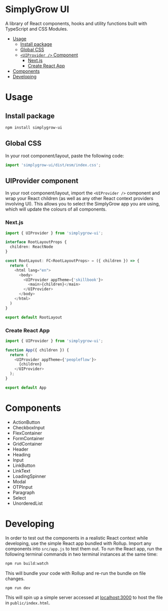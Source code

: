 # SimplyGrow UI

A library of React components, hooks and utility functions built with TypeScript and CSS Modules.

- [Usage](#usage)
  - [Install package](#install-package)
  - [Global CSS](#global-css)
  - [`<UIProvider />` Component](#uiprovider-component)
    - [Next.js](#nextjs)
    - [Create React App](#create-react-app)
- [Components](#components)
- [Developing](#developing)

# Usage

## Install package

```bash
npm install simplygrow-ui
```

## Global CSS

In your root component/layout, paste the following code:

```typescript
import 'simplygrow-ui/dist/esm/index.css';
```

## UIProvider component

In your root component/layout, import the `<UIProvider />` component and wrap your React children (as well as any other React context providers involving UI). This allows you to select the SimplyGrow app you are using, which will update the colours of all components.

### Next.js

```typescript
import { UIProvider } from 'simplygrow-ui';

interface RootLayoutProps {
  children: ReactNode
}

const RootLayout: FC<RootLayoutProps> = ({ children }) => {
  return (
    <html lang="en">
      <body>
        <UIProvider appTheme={'skillbook'}>
          <main>{children}</main>
        </UIProvider>
      </body>
    </html>
  )
}

export default RootLayout
```

### Create React App

```typescript
import { UIProvider } from 'simplygrow-ui';

function App({ children }) {
  return (
    <UIProvider appTheme={'peopleflow'}>
      {children}
    </UIProvider>
  );
}

export default App
```

# Components

- ActionButton
- CheckboxInput
- FlexContainer
- FormContainer
- GridContainer
- Header
- Heading
- Input
- LinkButton
- LinkText
- LoadingSpinner
- Modal
- OTPInput
- Paragraph
- Select
- UnorderedList

# Developing

In order to test out the components in a realistic React context while developing, use the simple React app bundled with Rollup. Import any components into `src/app.js` to test them out. To run the React app, run the following terminal commands in two terminal instances at the same time:

```bash
npm run build:watch
```

This will bundle your code with Rollup and re-run the bundle on file changes.

```bash
npm run dev
```

This will spin up a simple server accessed at [localhost:3000](http://localhost:3000) to host the file in `public/index.html`.
